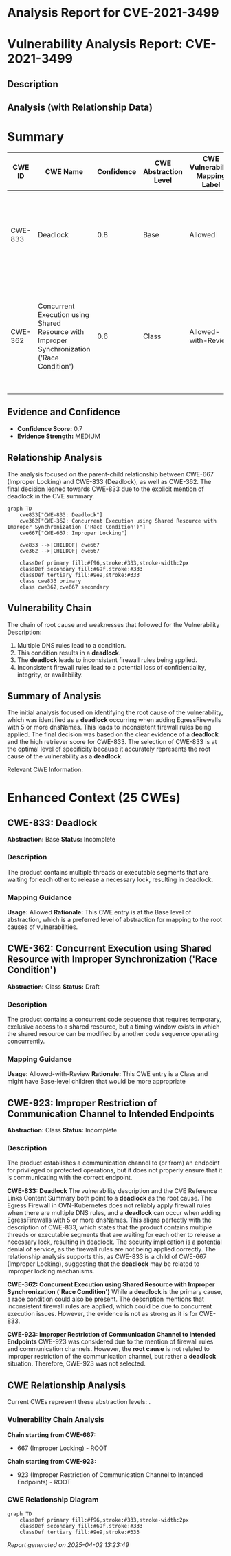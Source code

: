 # Analysis Report for CVE-2021-3499

# Vulnerability Analysis Report: CVE-2021-3499

## Description



## Analysis (with Relationship Data)

# Summary
| CWE ID  | CWE Name | Confidence | CWE Abstraction Level | CWE Vulnerability Mapping Label | CWE-Vulnerability Mapping Notes |
|--------------|------------------------------------------------------------------------------------------------------------------------------------------|-------------------|-----------------------------|------------------------------------|--------------------------------------------------------------------------------------------------------------------------------------------------------------------------------------------------------------------------------------------------------------------------------------------------------------------------------------------------------------------------------------------------------------------------------------------------------------------------------------------------------------------------------------------------------------------------------------------------------------------------------------------------------------------------------------------------------------------------------------------------------------------------------------------------------------------------------------------------------------------|
| CWE-833 | Deadlock | 0.8 | Base | Allowed | The **weakness** is a deadlock due to multiple DNS rules. The Retriever Results list CWE-833 first. |
| CWE-362 | Concurrent Execution using Shared Resource with Improper Synchronization ('Race Condition') | 0.6 | Class | Allowed-with-Review | This is a secondary candidate because the **weakness** could also be due to a race condition, but the evidence is not strong enough. |

## Evidence and Confidence

*   **Confidence Score:** 0.7
*   **Evidence Strength:** MEDIUM

## Relationship Analysis
The analysis focused on the parent-child relationship between CWE-667 (Improper Locking) and CWE-833 (Deadlock), as well as CWE-362. The final decision leaned towards CWE-833 due to the explicit mention of deadlock in the CVE summary.

```mermaid
graph TD
    cwe833["CWE-833: Deadlock"]
    cwe362["CWE-362: Concurrent Execution using Shared Resource with Improper Synchronization ('Race Condition')"]
    cwe667["CWE-667: Improper Locking"]
    
    cwe833 -->|CHILDOF| cwe667
    cwe362 -->|CHILDOF| cwe667

    classDef primary fill:#f96,stroke:#333,stroke-width:2px
    classDef secondary fill:#69f,stroke:#333
    classDef tertiary fill:#9e9,stroke:#333
    class cwe833 primary
    class cwe362,cwe667 secondary
```

## Vulnerability Chain
The chain of root cause and weaknesses that followed for the Vulnerability Description:
1.  Multiple DNS rules lead to a condition.
2.  This condition results in a **deadlock**.
3.  The **deadlock** leads to inconsistent firewall rules being applied.
4.  Inconsistent firewall rules lead to a potential loss of confidentiality, integrity, or availability.

## Summary of Analysis
The initial analysis focused on identifying the root cause of the vulnerability, which was identified as a **deadlock** occurring when adding EgressFirewalls with 5 or more dnsNames. This leads to inconsistent firewall rules being applied. The final decision was based on the clear evidence of a **deadlock** and the high retriever score for CWE-833. The selection of CWE-833 is at the optimal level of specificity because it accurately represents the root cause of the vulnerability as a **deadlock**.

Relevant CWE Information:

# Enhanced Context (25 CWEs)

## CWE-833: Deadlock
**Abstraction:** Base
**Status:** Incomplete

### Description
The product contains multiple threads or executable segments that are waiting for each other to release a necessary lock, resulting in deadlock.

### Mapping Guidance
**Usage:** Allowed
**Rationale:** This CWE entry is at the Base level of abstraction, which is a preferred level of abstraction for mapping to the root causes of vulnerabilities.

## CWE-362: Concurrent Execution using Shared Resource with Improper Synchronization ('Race Condition')
**Abstraction:** Class
**Status:** Draft

### Description
The product contains a concurrent code sequence that requires temporary, exclusive access to a shared resource, but a timing window exists in which the shared resource can be modified by another code sequence operating concurrently.

### Mapping Guidance
**Usage:** Allowed-with-Review
**Rationale:** This CWE entry is a Class and might have Base-level children that would be more appropriate

## CWE-923: Improper Restriction of Communication Channel to Intended Endpoints
**Abstraction:** Class
**Status:** Incomplete

### Description
The product establishes a communication channel to (or from) an endpoint for privileged or protected operations, but it does not properly ensure that it is communicating with the correct endpoint.

**CWE-833: Deadlock**
The vulnerability description and the CVE Reference Links Content Summary both point to a **deadlock** as the root cause. The Egress Firewall in OVN-Kubernetes does not reliably apply firewall rules when there are multiple DNS rules, and a **deadlock** can occur when adding EgressFirewalls with 5 or more dnsNames. This aligns perfectly with the description of CWE-833, which states that the product contains multiple threads or executable segments that are waiting for each other to release a necessary lock, resulting in deadlock. The security implication is a potential denial of service, as the firewall rules are not being applied correctly. The relationship analysis supports this, as CWE-833 is a child of CWE-667 (Improper Locking), suggesting that the **deadlock** may be related to improper locking mechanisms.

**CWE-362: Concurrent Execution using Shared Resource with Improper Synchronization ('Race Condition')**
While a **deadlock** is the primary cause, a race condition could also be present. The description mentions that inconsistent firewall rules are applied, which could be due to concurrent execution issues. However, the evidence is not as strong as it is for CWE-833.

**CWE-923: Improper Restriction of Communication Channel to Intended Endpoints**
CWE-923 was considered due to the mention of firewall rules and communication channels. However, the **root cause** is not related to improper restriction of the communication channel, but rather a **deadlock** situation. Therefore, CWE-923 was not selected.


## CWE Relationship Analysis

Current CWEs represent these abstraction levels: .


### Vulnerability Chain Analysis

**Chain starting from CWE-667:**
- 667 (Improper Locking) - ROOT


**Chain starting from CWE-923:**
- 923 (Improper Restriction of Communication Channel to Intended Endpoints) - ROOT



### CWE Relationship Diagram

```mermaid
graph TD
    classDef primary fill:#f96,stroke:#333,stroke-width:2px
    classDef secondary fill:#69f,stroke:#333
    classDef tertiary fill:#9e9,stroke:#333
```



*Report generated on 2025-04-02 13:23:49*
